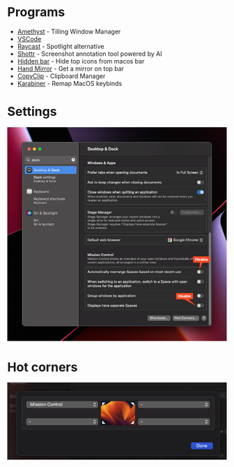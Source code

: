 # Programs

- [Amethyst](https://ianyh.com/amethyst/) - Tilling Window Manager
- [VSCode](https://code.visualstudio.com/docs?dv=osx)
- [Raycast](https://www.raycast.com) - Spotlight alternative
- [Shottr](https://shottr.cc) - Screenshot annotation tool powered by AI
- [Hidden bar](https://apps.apple.com/de/app/hidden-bar/id1452453066?mt=12) - Hide top icons from macos bar
- [Hand Mirror](https://apps.apple.com/us/app/hand-mirror/id1502839586?mt=12) - Get a mirror on top bar
- [CopyClip](https://apps.apple.com/us/app/copyclip-clipboard-history/id595191960?mt=12) - Clipboard Manager
- [Karabiner](https://karabiner-elements.pqrs.org) - Remap MacOS keybinds

# Settings

![picture 2](../../images/ac203af70603f12b7b58ec5bd0ff0b115ddf38e3ec052ca275b7d2a83a07fd2c.png)  

# Hot corners
![picture 3](../../images/6cdd0908b4082d08b5cac2cc70f82ba7b5ee5a9c36f218faf20d5f92666df5f1.png)  
